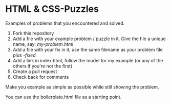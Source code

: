 # HTML & CSS-Puzzles
Examples of problems that you encountered and solved.

1. Fork this repository
2. Add a file with your example problem / puzzle in it. Give the file a unique name, say: *my-problem.html*
3. Add a file with your fix in it, use the same filename as your problem file plus *-fixed*
4. Add a link in index.html, follow the model for my example (or any of the others if you're not the first)
5. Create a pull request
6. Check back for comments

Make you example as simple as possible while still showing the problem.

You can use the boilerplate.html file as a starting point.

